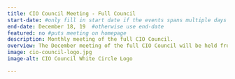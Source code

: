 ```yaml
---
title: CIO Council Meeting - Full Council
start-date: #only fill in start date if the events spans multiple days
end-date: December 18, 19  #otherwise use end-date
featured: no #puts meeting on homepage
description: Monthly meeting of the full CIO Council.
overview: The December meeting of the full CIO Council will be held from 330-5pm at GSA Headquarters at 1800 F St. NW, Washington, DC.
image: cio-council-logo.jpg
image-alt: CIO Council White Circle Logo

---
```

